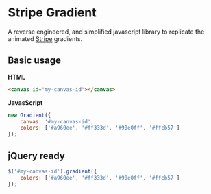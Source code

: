 # Stripe Gradient

A reverse engineered, and simplified javascript library to replicate the animated [Stripe](https://stripe.com/) gradients.

## Basic usage

**HTML**

```html
<canvas id="my-canvas-id"></canvas>
```

**JavasScript**
```javascript
new Gradient({
    canvas: '#my-canvas-id',
    colors: ['#a960ee', '#ff333d', '#90e0ff', '#ffcb57']
});
```


## jQuery ready

```javascript
$('#my-canvas-id').gradient({
    colors: ['#a960ee', '#ff333d', '#90e0ff', '#ffcb57']
});
```
